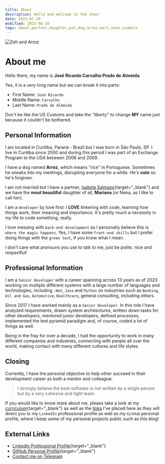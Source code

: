 ```yaml
---
title: About
description: Hello and welcome to the show!
date: 2023-07-20
modified: 2023-08-10
tags: about,partner,daughter,pet,dog,arroz,mari,nena,isabela
---
```

![](/assets/profile.jpg#profile-pic "Zeh and Arroz")

# <i class="fa-solid fa-user-astronaut"></i> About me

Hello there, my name is **José Ricardo Carvalho Prado de Almeida**.

Yes, it is a _very_ long name but we can break it into parts:

- First Name: `José Ricardo`
- Middle Name: `Carvalho`
- Last Name: `Prado de Almeida`

Don't be like the US Customs and take the _"liberty"_ to change **MY** name just because it couldn't be bothered.

## <i class="fa-solid fa-house-user"></i> Personal Information

I am located in Curitiba, Paraná - Brazil but I was born in São Paulo, SP. I live in Curitiba since 2000 and during this period I was part of an Exchange Program to the USA between 2008 and 2009.

I have a dog named **Arroz**, which means "rice" in Portuguese. Sometimes he sneaks into my meetings, disrupting everyone for a while. He's **cute** so he's forgiven.

I am not married but I have a partner, [Isabela Salmazo](https://instagram.com/_matercriativa "Isabela Professional Instagram, portuguese only"){target="_blank"} and we have the **most beautiful** daughter of all, **Mariana** (or Nena, as I like to call her).

I am a `developer` by love first: I **LOVE** tinkering with code, learning how things work, their meaning and importance. It's pretty much a necessity in my life to code something, really.

I love messing with `back-end development` as I personally believe this is `where the magic happens`. Yes, I have some `front-end skills` but I prefer doing things with the `green text`, if you know what I mean.

I don't care what pronouns you use to talk to me, just be polite, nice and respectful!

## <i class="fa-solid fa-briefcase"></i> Professional Information

I am a `Senior Developer` with a career spanning across 13 years as of 2023 working on multiple different systems with a large number of languages and technologies, including `.Net`, `Java` and `Python` on industries such as `Banking`, `Oil and Gas`, `Automotive`, `Healthcare`, general consulting, including others.

Since 2017 I have worked mainly as a `Senior Developer`. In this role I have analyzed requirements, drawn system architectures, written down tasks for other developers, mentored junior developers, defined processes, implemented the test pyramid paradigm and, of course, coded a lot of things as well.

Being in the fray for over a decade, I had the opportunity to work in many different companies and industries, connecting with people all over the world, making contact with many different cultures and life styles.

## <i class="fa-solid fa-circle-info"></i> Closing

Currently, I have the personal objective to help other succeed in their development career as both a mentor and colleague:

> I strongly believe the best software is not written by a single person but by a very cohesive and tight team.

If you would like to know more about me, please take a look at my [curriculum](posts/curriculum.html "Complete and updated Curriculum"){target="_blank"} as well as the [links](#links "External links about me") I've placed here as they will direct you to my `LinkedIn` professional profile as well as my `GitHub` personal profile, where I keep some of my personal projects public such as this blog!

## <i class="fa-regular fa-address-card"></i> External Links

- <i class="fa-brands fa-linkedin"></i> [LinkedIn Professional Profile](https://www.linkedin.com/in/jos%C3%A9-ricardo-prado-de-almeida){target="_blank"}
- <i class="fa-brands fa-github"></i> [GitHub Personal Profile](https://github.com/zeh-almeida){target="_blank"}
- <i class="fa-brands fa-telegram"></i> <a href="${author_contact}" title="Telegram Profile">Contact me on Telegram</a>